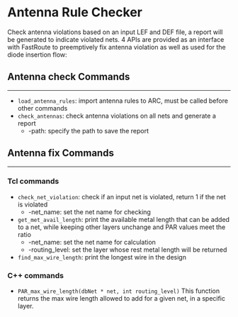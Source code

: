 # Antenna Rule Checker

Check antenna violations based on an input LEF and DEF file, a report
will be generated to indicate violated nets. 4 APIs are provided as an interface with FastRoute to preemptively fix antenna violation as well as used for the diode insertion flow:

## Antenna check Commands

---

 - `load_antenna_rules`: import antenna rules to ARC, must be called before other commands
 - `check_antennas`: check antenna violations on all nets and generate a report
   - -path: specify the path to save the report

## Antenna fix Commands

---

### Tcl commands

 - `check_net_violation`: check if an input net is violated, return 1 if the net is violated
   - -net_name: set the net name for checking
 - `get_met_avail_length`: print the available metal length that can be added to a net, while keeping other layers unchange and PAR values meet the ratio
   - -net_name: set the net name for calculation
   - -routing_level: set the layer whose rest metal length will be returned
 - `find_max_wire_length`: print the longest wire in the design

### C++ commands

 - `PAR_max_wire_length(dbNet * net, int routing_level)`
   This function returns the max wire length allowed to add for a given net, in a
   specific layer.
